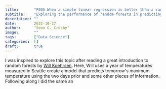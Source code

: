 ```yaml
---
title:       "P005 When a simple linear regression is better than a random forest?"
subtitle:    "Exploring the performance of random forests in predicting temperatures from recent data"
description: ""
date:        2022-10-27
author:      "Sean C. Crosby"
image:       ""
tags:        ["Data Science"]
categories:  []
draft:       true
---
```


<script type="text/javascript"
  src="https://cdn.mathjax.org/mathjax/latest/MathJax.js?config=TeX-AMS-MML_HTMLorMML">
</script>


I was inspired to explore this topic after reading a great introduction to random forests by [Will Koehrsen](https://towardsdatascience.com/random-forest-in-python-24d0893d51c0). Here, Will uses a year of temperatures measured in Seattle create a model that predicts tomorrow's maximum temperature using the two days prior and some other pieces of information.  Following along I did the same an


